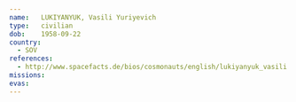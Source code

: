 ```yaml
---
name:	LUKIYANYUK, Vasili Yuriyevich 
type:	civilian
dob:	1958-09-22
country:
  - SOV
references:
  - http://www.spacefacts.de/bios/cosmonauts/english/lukiyanyuk_vasili.htm
missions:
evas:
---
```

